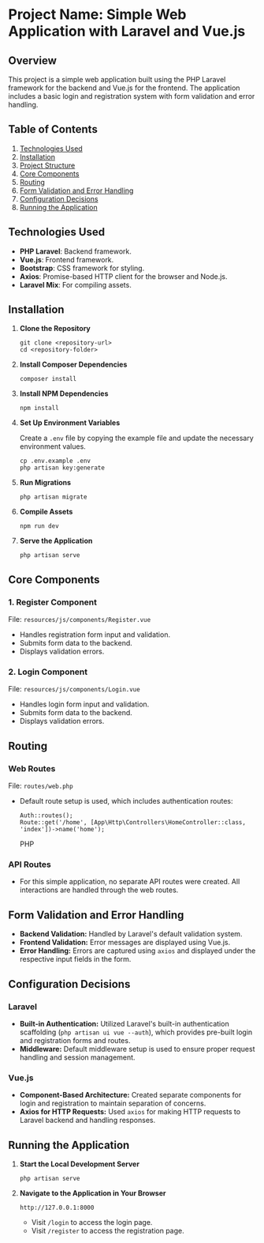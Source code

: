 <div data-v-4221e4d8="" data-prismjs-copy="Copy code" data-prismjs-copy-success="Copied" data-prismjs-copy-error="Error" class="chat-answer-md">
<h1>Project Name: Simple Web Application with Laravel and Vue.js</h1>
<h2>Overview</h2>
<p>This project is a simple web application built using the PHP Laravel framework for the backend and Vue.js for the frontend. The application includes a basic login and registration system with form validation and error handling.</p>
<h2>Table of Contents</h2>
<ol>
<li><a href="#technologies-used" data-ev-label="chatpro_answer_link" rel="noopener" target="_blank">Technologies Used</a></li>
<li><a href="#installation" data-ev-label="chatpro_answer_link" rel="noopener" target="_blank">Installation</a></li>
<li><a href="#project-structure" data-ev-label="chatpro_answer_link" rel="noopener" target="_blank">Project Structure</a></li>
<li><a href="#core-components" data-ev-label="chatpro_answer_link" rel="noopener" target="_blank">Core Components</a></li>
<li><a href="#routing" data-ev-label="chatpro_answer_link" rel="noopener" target="_blank">Routing</a></li>
<li><a href="#form-validation-and-error-handling" data-ev-label="chatpro_answer_link" rel="noopener" target="_blank">Form Validation and Error Handling</a></li>
<li><a href="#configuration-decisions" data-ev-label="chatpro_answer_link" rel="noopener" target="_blank">Configuration Decisions</a></li>
<li><a href="#running-the-application" data-ev-label="chatpro_answer_link" rel="noopener" target="_blank">Running the Application</a></li>
</ol>
<h2>Technologies Used</h2>
<ul>
<li><strong>PHP Laravel</strong>: Backend framework.</li>
<li><strong>Vue.js</strong>: Frontend framework.</li>
<li><strong>Bootstrap</strong>: CSS framework for styling.</li>
<li><strong>Axios</strong>: Promise-based HTTP client for the browser and Node.js.</li>
<li><strong>Laravel Mix</strong>: For compiling assets.</li>
</ul>
<h2>Installation</h2>
<ol>
<li><p><strong>Clone the Repository</strong></p>
<div class="code-toolbar"><pre class="language-sh" tabindex="0"><code class="language-sh">git clone &lt;repository-url&gt;
cd &lt;repository-folder&gt;
</code></pre><div class="toolbar"><div class="toolbar-item"></div><div class="toolbar-item"></div></div></div>
</li>
<li><p><strong>Install Composer Dependencies</strong></p>
<div class="code-toolbar"><pre class="language-sh" tabindex="0"><code class="language-sh">composer install
</code></pre><div class="toolbar"><div class="toolbar-item"></div><div class="toolbar-item"></div></div></div>
</li>
<li><p><strong>Install NPM Dependencies</strong></p>
<div class="code-toolbar"><pre class="language-sh" tabindex="0"><code class="language-sh">npm install
</code></pre><div class="toolbar"><div class="toolbar-item"></div><div class="toolbar-item"></div></div></div>
</li>
<li><p><strong>Set Up Environment Variables</strong></p>
<p> Create a <code>.env</code> file by copying the example file and update the necessary environment values.</p>
<div class="code-toolbar"><pre class="language-sh" tabindex="0"><code class="language-sh">cp .env.example .env
php artisan key:generate
</code></pre><div class="toolbar"><div class="toolbar-item"></div><div class="toolbar-item"></div></div></div>
</li>
<li><p><strong>Run Migrations</strong></p>
<div class="code-toolbar"><pre class="language-sh" tabindex="0"><code class="language-sh">php artisan migrate
</code></pre><div class="toolbar"><div class="toolbar-item"></div><div class="toolbar-item"></div></div></div>
</li>
<li><p><strong>Compile Assets</strong></p>
<div class="code-toolbar"><pre class="language-sh" tabindex="0"><code class="language-sh">npm run dev
</code></pre><div class="toolbar"><div class="toolbar-item"></div><div class="toolbar-item"></div></div></div>
</li>
<li><p><strong>Serve the Application</strong></p>
<div class="code-toolbar"><pre class="language-sh" tabindex="0"><code class="language-sh">php artisan serve
</code></pre><div class="toolbar"><div class="toolbar-item"></div><div class="toolbar-item"></div></div></div>
</li>
</ol>

<h2>Core Components</h2>
<h3>1. <strong>Register Component</strong></h3>
<p>File: <code>resources/js/components/Register.vue</code></p>
<ul>
<li>Handles registration form input and validation.</li>
<li>Submits form data to the backend.</li>
<li>Displays validation errors.</li>
</ul>
<h3>2. <strong>Login Component</strong></h3>
<p>File: <code>resources/js/components/Login.vue</code></p>
<ul>
<li>Handles login form input and validation.</li>
<li>Submits form data to the backend.</li>
<li>Displays validation errors.</li>
</ul>
<h2>Routing</h2>
<h3>Web Routes</h3>
<p>File: <code>routes/web.php</code></p>
<ul>
<li>Default route setup is used, which includes authentication routes:<div class="code-toolbar"><pre class="language-php" tabindex="0"><code class="language-php"><span class="token class-name static-context">Auth</span><span class="token operator">::</span><span class="token function">routes</span><span class="token punctuation">(</span><span class="token punctuation">)</span><span class="token punctuation">;</span>
<span class="token class-name static-context">Route</span><span class="token operator">::</span><span class="token function">get</span><span class="token punctuation">(</span><span class="token string single-quoted-string">'/home'</span><span class="token punctuation">,</span> <span class="token punctuation">[</span><span class="token class-name class-name-fully-qualified static-context">App<span class="token punctuation">\</span>Http<span class="token punctuation">\</span>Controllers<span class="token punctuation">\</span>HomeController</span><span class="token operator">::</span><span class="token keyword">class</span><span class="token punctuation">,</span> <span class="token string single-quoted-string">'index'</span><span class="token punctuation">]</span><span class="token punctuation">)</span><span class="token operator">-&gt;</span><span class="token function">name</span><span class="token punctuation">(</span><span class="token string single-quoted-string">'home'</span><span class="token punctuation">)</span><span class="token punctuation">;</span>
</code></pre><div class="toolbar"><div class="toolbar-item"><span>PHP</span></div><div class="toolbar-item"></div></div></div>
</li>
</ul>
<h3>API Routes</h3>
<ul>
<li>For this simple application, no separate API routes were created. All interactions are handled through the web routes.</li>
</ul>
<h2>Form Validation and Error Handling</h2>
<ul>
<li><strong>Backend Validation:</strong> Handled by Laravel's default validation system.</li>
<li><strong>Frontend Validation:</strong> Error messages are displayed using Vue.js.</li>
<li><strong>Error Handling:</strong> Errors are captured using <code>axios</code> and displayed under the respective input fields in the form.</li>
</ul>
<h2>Configuration Decisions</h2>
<h3>Laravel</h3>
<ul>
<li><strong>Built-in Authentication:</strong> Utilized Laravel's built-in authentication scaffolding (<code>php artisan ui vue --auth</code>), which provides pre-built login and registration forms and routes.</li>
<li><strong>Middleware:</strong> Default middleware setup is used to ensure proper request handling and session management.</li>
</ul>
<h3>Vue.js</h3>
<ul>
<li><strong>Component-Based Architecture:</strong> Created separate components for login and registration to maintain separation of concerns.</li>
<li><strong>Axios for HTTP Requests:</strong> Used <code>axios</code> for making HTTP requests to Laravel backend and handling responses.</li>
</ul>
<h2>Running the Application</h2>
<ol>
<li><p><strong>Start the Local Development Server</strong></p>
<div class="code-toolbar"><pre class="language-sh" tabindex="0"><code class="language-sh">php artisan serve
</code></pre><div class="toolbar"><div class="toolbar-item"></div><div class="toolbar-item"></div></div></div>
</li>
<li><p><strong>Navigate to the Application in Your Browser</strong></p>
<pre><code>http://127.0.0.1:8000
</code></pre>
<ul>
<li>Visit <code>/login</code> to access the login page.</li>
<li>Visit <code>/register</code> to access the registration page.</li>
</ul>
</li>
</ol>
</div>
